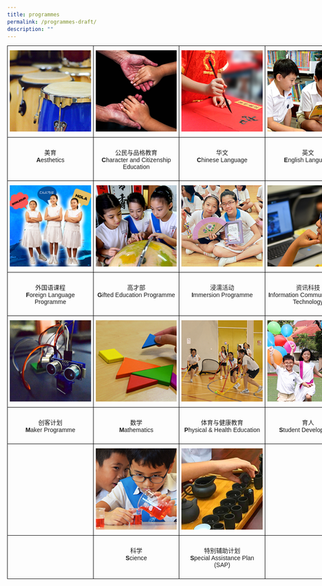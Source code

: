 ```yaml
---
title: programmes
permalink: /programmes-draft/
description: ""
---
```



<style type="text/css">
.tg  {border-collapse:collapse;border-spacing:0;margin:0px auto;}
.tg td{border-color:black;border-style:solid;border-width:1px;font-family:Arial, sans-serif;font-size:14px;
  overflow:hidden;padding:10px 5px;word-break:normal;}
.tg th{border-color:black;border-style:solid;border-width:1px;font-family:Arial, sans-serif;font-size:14px;
  font-weight:normal;overflow:hidden;padding:10px 5px;word-break:normal;}
.tg .tg-0lax{text-align:left;vertical-align:top}
</style>
<table class="tg" style="undefined;table-layout: fixed; width: 800px">
<colgroup>
<col style="width: 200px">
<col style="width: 200px">
<col style="width: 200px">
<col style="width: 200px">
</colgroup>
<tbody>
  <tr>
    <td class="tg-0lax"><a href = "/programmes/aesthetics" target = "_self">
			<img src="/images/program-aesthetic.jpeg" ></a></td>
    <td class="tg-0lax"><a href = "/programmes/character-and-citizenship-education" target = "_self">
			<img src="/images/program-cce.jpg" ></a></td>
    <td class="tg-0lax"><a href = "/programmes/chinese-language" target = "_self">
			<img src="/images/program-cl.jpg" ></a></td>
    <td class="tg-0lax"><a href = "/programmes/english-language" target = "_self">
			<img src="/images/program-el(new).jpg" ></a></td>
  </tr>
  <tr>
    <td class="tg-0lax"><p style="text-align: center;">美育<br /><strong>A</strong>esthetics</p></td>
    <td class="tg-0lax"><p style="text-align: center;">公民与品格教育<br /><strong>C</strong>haracter and Citizenship Education</p></td>
    <td class="tg-0lax"><p style="text-align: center;">华文<br /><strong>C</strong>hinese Language</p></td>
    <td class="tg-0lax"><p style="text-align: center;">英文<br /><strong>E</strong>nglish Language</p></td>
  </tr>
  <tr>
    <td class="tg-0lax"><a href = "/programmes/foreign-language-programme" target = "_self"><img src="/images/program-fl.jpg" ></a></td>
    <td class="tg-0lax"><a href = "/programmes/gep" target = "_self"><img src="/images/program-gep(new).jpg" ></a></td>
    <td class="tg-0lax"><a href = "/programmes/immersion-programme" target = "_self"><img src="/images/program-Immersion(new).jpg" ></a></td>
    <td class="tg-0lax"><a href = "/programmes/information-communications-and-technology" target = "_self"><img src="/images/program-ict.jpg" ></a></td>
  </tr>
  <tr>
    <td class="tg-0lax"><p style="text-align: center;">外国语课程<br /><strong>F</strong>oreign Language Programme</p></td>
    <td class="tg-0lax"><p style="text-align: center;">高才部<br /><strong>G</strong>ifted Education Programme</p></td>
    <td class="tg-0lax"><p style="text-align: center;">浸濡活动<br /><strong>I</strong>mmersion Programme</p></td>
    <td class="tg-0lax"><p style="text-align: center;">资讯科技<br /><strong>I</strong>nformation Communication &amp; Technology</p></td>
  </tr>
  <tr>
    <td class="tg-0lax"><a href = "/programmes/maker-programme" target = "_self"><img src="/images/program-maker.jpg" ></a></td>
    <td class="tg-0lax"><a href = "/programmes/mathematics" target = "_self"><img src="/images/program-math.jpg" ></a></td>
    <td class="tg-0lax"><a href = "/programmes/physical-and-health-education" target = "_self"><img src="/images/program-physical.jpg" ></a></td>
    <td class="tg-0lax"><a href = "/programmes/student-development" target = "_self"><img src="/images/program-pd.jpg" ></a></td>
  </tr>
  <tr>
    <td class="tg-0lax"><p style="text-align: center;">创客计划<br /><strong>M</strong>aker Programme</p></td>
    <td class="tg-0lax"><p style="text-align: center;">数学<br /><strong>M</strong>athematics</p></td>
    <td class="tg-0lax"><p style="text-align: center;">体育与健康教育<br /><strong>P</strong>hysical &amp; Health Education</p></td>
    <td class="tg-0lax"><p style="text-align: center;">育人<br /><strong>S</strong>tudent Development</p></td>
  </tr>
  <tr>
    <td class="tg-0lax"></td>
    <td class="tg-0lax"><a href = "/programmes/science" target = "_self"><img src="/images/program-science(new).jpg" ></a></td>
    <td class="tg-0lax"><a href = "/programmes/sap" target = "_self"><img src="/images/program-sap.jpg" ></a></td>
    <td class="tg-0lax"></td>
  </tr>
  <tr>
    <td class="tg-0lax"></td>
    <td class="tg-0lax"><p style="text-align: center;">科学<br /><strong>S</strong>cience</p></td>
    <td class="tg-0lax"><p style="text-align: center;">特别辅助计划<br /><strong>S</strong>pecial Assistance Plan (SAP)</p></td>
    <td class="tg-0lax"></td>
  </tr>
</tbody>
</table>
